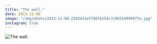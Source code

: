 ```yaml
---
title: "The wall."
date: 2013-11-08
image: "/img/photo/2013-11-08-2202dd1eff86fb154c7c9b51494997fe.jpg"
instagram: true
---
```


![The wall.](/img/photo/2013-11-08-2202dd1eff86fb154c7c9b51494997fe.jpg)
